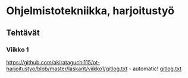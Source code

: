 # Ohjelmistotekniikka, harjoitustyö
## Tehtävät
### Viikko 1
https://github.com/akirataguchi115/ot-harjoitustyo/blob/master/laskarit/viikko1/gitlog.txt - automatic!
[gitlog.txt](https://github.com/akirataguchi115/ot-harjoitustyo/blob/master/laskarit/viikko1/gitlog.txt)
